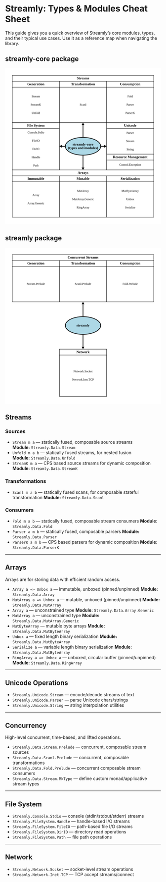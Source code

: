 # Streamly: Types & Modules Cheat Sheet

This guide gives you a quick overview of Streamly’s core modules,
types, and their typical use cases. Use it as a reference map when
navigating the library.

## streamly-core package

![Streamly Core Modules](./streamly-core.svg)

## streamly package

![Streamly Modules](./streamly.svg)

## Streams

### Sources
- `Stream m a` — statically fused, composable source streams<br>
  **Module:** `Streamly.Data.Stream`
- `Unfold m a b` — statically fused streams, for nested fusion<br>
  **Module:** `Streamly.Data.Unfold`
- `StreamK m a` — CPS based source streams for dynamic composition<br>
  **Module:** `Streamly.Data.StreamK`

### Transformations

- `Scanl m a b` — statically fused scans, for composable stateful transformation
  **Module:** `Streamly.Data.Scanl`

### Consumers

- `Fold m a b` — statically fused, composable stream consumers
  **Module:** `Streamly.Data.Fold`
- `Parser a m b` — statically fused, composable parsers
  **Module:** `Streamly.Data.Parser`
- `ParserK a m b` — CPS based parsers for dynamic composition
  **Module:** `Streamly.Data.ParserK`

---

## Arrays

Arrays are for storing data with efficient random access.

- `Array a => Unbox a` — immutable, unboxed (pinned/unpinned)
  **Module:** `Streamly.Data.Array`
- `MutArray a => Unbox a` — mutable, unboxed (pinned/unpinned)
  **Module:** `Streamly.Data.MutArray`
- `Array a` — unconstrained type
  **Module:** `Streamly.Data.Array.Generic`
- `MutArray a` — unconstrained type
  **Module:** `Streamly.Data.MutArray.Generic`
- `MutByteArray` — mutable byte arrays
  **Module:** `Streamly.Data.MutByteArray`
- `Unbox a` — fixed length binary serialization
  **Module:** `Streamly.Data.MutByteArray`
- `Serialize a` — variable length binary serialization
  **Module:** `Streamly.Data.MutByteArray`
- `RingArray a => Unbox a` — unboxed, circular buffer (pinned/unpinned)
  **Module:** `Streamly.Data.RingArray`

---

## Unicode Operations

- `Streamly.Unicode.Stream` — encode/decode streams of text
- `Streamly.Unicode.Parser` — parse Unicode chars/strings
- `Streamly.Unicode.String` — string interpolation utilities

---

## Concurrency

High-level concurrent, time-based, and lifted operations.

- `Streamly.Data.Stream.Prelude` — concurrent, composable stream sources
- `Streamly.Data.Scanl.Prelude` — concurrent, composable transformations
- `Streamly.Data.Fold.Prelude` — concurrent composable stream consumers
- `Streamly.Data.Stream.MkType` — define custom monad/applicative stream types  

---

## File System

- `Streamly.Console.Stdio` — console (stdin/stdout/stderr) streams
- `Streamly.FileSystem.Handle` — handle-based I/O streams
- `Streamly.FileSystem.FileIO` — path-based file I/O streams
- `Streamly.FileSystem.DirIO` — directory read operations
- `Streamly.FileSystem.Path` — file path operations

---

## Network

- `Streamly.Network.Socket` — socket-level stream operations
- `Streamly.Network.Inet.TCP` — TCP accept streams/connect
